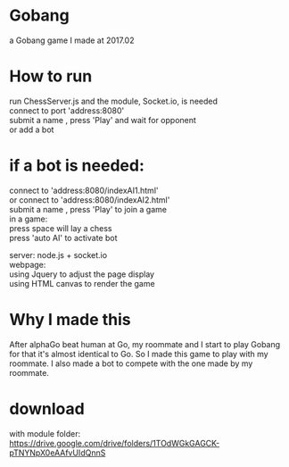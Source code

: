 # Gobang
a Gobang game I made at 2017.02  

# How to run
  run ChessServer.js and the module, Socket.io, is needed  
  connect to port 'address:8080'  
  submit a name , press 'Play' and wait for opponent  
  or add a bot  

# if a bot is needed:
  connect to 'address:8080/indexAI1.html'  
  or connect to 'address:8080/indexAI2.html'  
  submit a name , press 'Play' to join a game  
  in a game:  
  press space will lay a chess  
  press 'auto AI' to activate bot  
  
server: node.js + socket.io  
webpage:  
using Jquery to adjust the page display  
using HTML canvas to render the game  

# Why I made this
After alphaGo beat human at Go, my roommate and I start to play Gobang for that it's almost identical to Go. So I made this game to play with my roommate. I also made a bot to compete with the one made by my roommate.

# download
with module folder:  
https://drive.google.com/drive/folders/1TOdWGkGAGCK-pTNYNpX0eAAfvUIdQnnS
